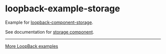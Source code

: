 # loopback-example-storage

Example for [loopback-component-storage](https://github.com/strongloop/loopback-component-storage).

See documentation for [storage component](https://docs.strongloop.com/display/LB/Storage+component).

---

[More LoopBack examples](https://github.com/strongloop/loopback-example)
